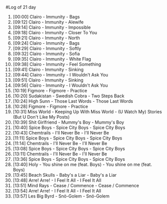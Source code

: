 #Log of 21 day

1. [00:00] Clairo - Immunity - Bags
1. [09:12] Clairo - Immunity - Alewife
1. [09:14] Clairo - Immunity - Impossible
1. [09:18] Clairo - Immunity - Closer To You
1. [09:21] Clairo - Immunity - North
1. [09:24] Clairo - Immunity - Bags
1. [09:29] Clairo - Immunity - Softly
1. [09:32] Clairo - Immunity - Sofia
1. [09:35] Clairo - Immunity - White Flag
1. [09:38] Clairo - Immunity - Feel Something
1. [09:41] Clairo - Immunity - Sinking
1. [09:44] Clairo - Immunity - I Wouldn't Ask You
1. [09:51] Clairo - Immunity - Sinking
1. [09:56] Clairo - Immunity - I Wouldn't Ask You
1. [10:19] Figmore - Figmore - Practice
1. [10:20] Sudakistan - Swedish Cobra - Two Steps Back
1. [10:24] High Sunn - Those Last Words - Those Last Words
1. [10:28] Figmore - Figmore - Practice
1. [10:31] Miss World - Keeping Up With Miss World - (U Watch My) Stories (But U Don't Like My Posts)
1. [10:39] Shit Girlfriend - Mummy's Boy - Mummy's Boy
1. [10:40] Spice Boys - Spice City Boys - Spice City Boys
1. [10:43] Chemtrails - I'll Never Be - I'll Never Be
1. [11:11] Spice Boys - Spice City Boys - Spice City Boys
1. [11:14] Chemtrails - I'll Never Be - I'll Never Be
1. [13:08] Spice Boys - Spice City Boys - Spice City Boys
1. [13:11] Chemtrails - I'll Never Be - I'll Never Be
1. [13:36] Spice Boys - Spice City Boys - Spice City Boys
1. [13:40] Holy - You shine on me (feat. Boys) - You shine on me (feat. Boys)
1. [13:45] Beach Skulls - Baby's a Liar - Baby's a Liar
1. [13:48] Arre! Arre! - I Feel It All - I Feel It All
1. [13:51] Mind Rays - Cease / Commence - Cease / Commence
1. [13:54] Arre! Arre! - I Feel It All - I Feel It All
1. [13:57] Les Big Byrd - Snö-Golem - Snö-Golem
